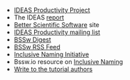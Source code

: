 <!-- intro-a -->
  * [IDEAS Productivity Project](http://ideas-productivity.org)
  * The IDEAS [report](https://doi.org/10.2172/1606662)
  * [Better Scientific Software](https://bssw.io) site
  * [IDEAS Productivity mailing list](http://eepurl.com/cQCyJ5)
  * [BSSw Digest](https://bssw.io/pages/receive-our-email-digest)
  * [BSSw RSS Feed](https://bssw.io/items.rss)
  * [Inclusive Naming Initiative](https://inclusivenaming.org/)
  * Bssw.io resource on [Inclusive Naming](https://bssw.io/items/inclusive-language-resources)
  * [Write to the tutorial authors](mailto:bssw-tutorial@lists.mcs.anl.gov)
